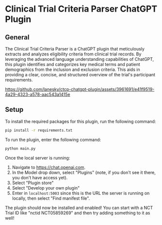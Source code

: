 # Clinical Trial Criteria Parser ChatGPT Plugin

## General

The Clinical Trial Criteria Parser is a ChatGPT plugin that meticulously extracts and analyzes eligibility criteria from clinical trial records. By leveraging the advanced language understanding capabilities of ChatGPT, this plugin identifies and categorizes key medical terms and patient demographics from the inclusion and exclusion criteria. This aids in providing a clear, concise, and structured overview of the trial's participant requirements.



https://github.com/lanesky/ctcp-chatgpt-plugin/assets/3961691/e41f9519-4a29-4323-a578-aac543a1415e



## Setup

To install the required packages for this plugin, run the following command:

```bash
pip install -r requirements.txt
```

To run the plugin, enter the following command:

```bash
python main.py
```

Once the local server is running:

1. Navigate to https://chat.openai.com.
2. In the Model drop down, select "Plugins" (note, if you don't see it there, you don't have access yet).
3. Select "Plugin store"
4. Select "Develop your own plugin"
5. Enter in `localhost:5003` since this is the URL the server is running on locally, then select "Find manifest file".

The plugin should now be installed and enabled! You can start with a NCT Trial ID like "nctid NCT05859269" and then try adding something to it as well!
